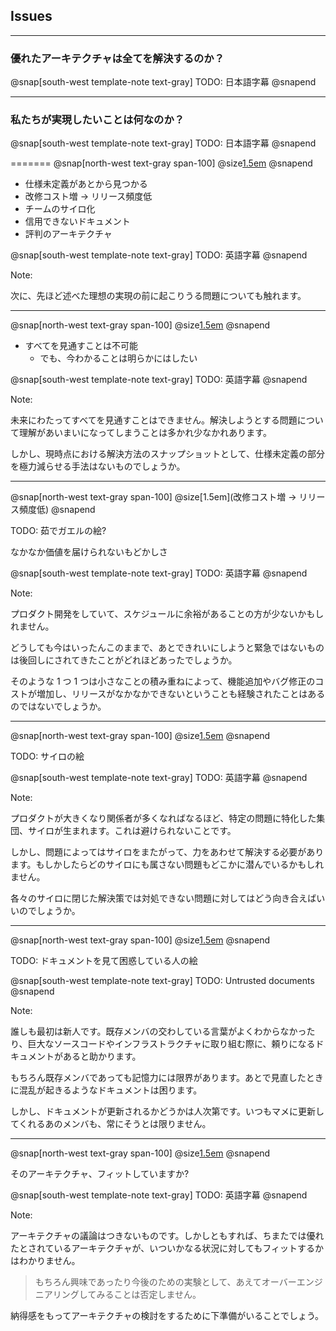 ## Issues

--- 

### 優れたアーキテクチャは全てを解決するのか？

@snap[south-west template-note text-gray]
TODO: 日本語字幕
@snapend

---

### 私たちが実現したいことは何なのか？

@snap[south-west template-note text-gray]
TODO: 日本語字幕
@snapend

=======
@snap[north-west text-gray span-100]
@size[1.5em](プロダクト開発における問題)
@snapend

* 仕様未定義があとから見つかる
* 改修コスト増 -> リリース頻度低
* チームのサイロ化
* 信用できないドキュメント
* 評判のアーキテクチャ

@snap[south-west template-note text-gray]
TODO: 英語字幕
@snapend

Note:

次に、先ほど述べた理想の実現の前に起こりうる問題についても触れます。

---

@snap[north-west text-gray span-100]
@size[1.5em](仕様未定義があとから見つかる)
@snapend

* すべてを見通すことは不可能
    * でも、今わかることは明らかにはしたい

@snap[south-west template-note text-gray]
TODO: 英語字幕
@snapend

Note:

未来にわたってすべてを見通すことはできません。解決しようとする問題について理解があいまいになってしまうことは多かれ少なかれあります。

しかし、現時点における解決方法のスナップショットとして、仕様未定義の部分を極力減らせる手法はないものでしょうか。

---

@snap[north-west text-gray span-100]
@size[1.5em](改修コスト増 -> リリース頻度低)
@snapend

TODO: 茹でガエルの絵?

なかなか価値を届けられないもどかしさ

@snap[south-west template-note text-gray]
TODO: 英語字幕
@snapend

Note:

プロダクト開発をしていて、スケジュールに余裕があることの方が少ないかもしれません。

どうしても今はいったんこのままで、あとできれいにしようと緊急ではないものは後回しにされてきたことがどれほどあったでしょうか。

そのような 1 つ 1 つは小さなことの積み重ねによって、機能追加やバグ修正のコストが増加し、リリースがなかなかできないということも経験されたことはあるのではないでしょうか。

---

@snap[north-west text-gray span-100]
@size[1.5em](チームのサイロ化)
@snapend

TODO: サイロの絵

@snap[south-west template-note text-gray]
TODO: 英語字幕
@snapend

Note:

プロダクトが大きくなり関係者が多くなればなるほど、特定の問題に特化した集団、サイロが生まれます。これは避けられないことです。

しかし、問題によってはサイロをまたがって、力をあわせて解決する必要があります。もしかしたらどのサイロにも属さない問題もどこかに潜んでいるかもしれません。

各々のサイロに閉じた解決策では対処できない問題に対してはどう向き合えばいいのでしょうか。

---

@snap[north-west text-gray span-100]
@size[1.5em](信用できないドキュメント)
@snapend

TODO: ドキュメントを見て困惑している人の絵

@snap[south-west template-note text-gray]
TODO: Untrusted documents
@snapend

Note:

誰しも最初は新人です。既存メンバの交わしている言葉がよくわからなかったり、巨大なソースコードやインフラストラクチャに取り組む際に、頼りになるドキュメントがあると助かります。

もちろん既存メンバであっても記憶力には限界があります。あとで見直したときに混乱が起きるようなドキュメントは困ります。

しかし、ドキュメントが更新されるかどうかは人次第です。いつもマメに更新してくれるあのメンバも、常にそうとは限りません。

---

@snap[north-west text-gray span-100]
@size[1.5em](評判のアーキテクチャ)
@snapend

そのアーキテクチャ、フィットしていますか?

@snap[south-west template-note text-gray]
TODO: 英語字幕
@snapend

Note:

アーキテクチャの議論はつきないものです。しかしともすれば、ちまたでは優れたとされているアーキテクチャが、いついかなる状況に対してもフィットするかはわかりません。

> もちろん興味であったり今後のための実験として、あえてオーバーエンジニアリングしてみることは否定しません。

納得感をもってアーキテクチャの検討をするために下準備がいることでしょう。
